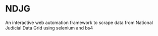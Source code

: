 # NDJG
An interactive web automation framework to scrape data from National Judicial Data Grid using selenium and bs4
